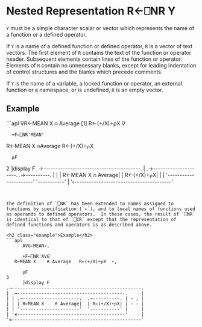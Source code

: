 <!-- Hidden search keywords -->
<div style="display: none;">
  ⎕NR NR
</div>






<h1 class="heading"><span class="name">Nested Representation</span> <span class="command">R←⎕NR Y</span></h1>



`Y` must be a simple character scalar or vector which represents the name of a function or a defined operator.


If `Y` is a name of a defined function or defined operator, `R` is a vector of text vectors.  The first element of `R` contains the text of the function or operator header.  Subsequent elements contain lines of the function or operator.  Elements of `R` contain no unnecessary blanks, except for leading indentation of control structures and the blanks which precede comments.


If `Y` is the name of a variable, a locked function or operator, an external function or a namespace, or is undefined, `R` is an empty vector.


<h2 class="example">Example</h2>
```apl
      ∇R←MEAN X    ⍝ Average
[1]   R←(+/X)÷⍴X
      ∇
 
      +F←⎕NR'MEAN'
  R←MEAN X    ⍝Average   R←(+/X)÷⍴X
 
      ⍴F
2
      ]display F
.→----------------------------------------.
| .→---------------------.  .→----------. |
| | R←MEAN X    ⍝ Average|  | R←(+/X)÷⍴X| |
| '----------------------'  '-----------' |
'∊----------------------------------------'
```


The definition of `⎕NR` has been extended to names assigned to functions by specification (`←`), and to local names of functions used as operands to defined operators.  In these cases, the result of `⎕NR` is identical to that of `⎕CR` except that the representation of defined functions and operators is as described above.

<h2 class="example">Example</h2>
```apl
      AVG←MEAN∘,
 
      +F←⎕NR'AVG'
   R←MEAN X    ⍝ Average   R←(+/X)÷⍴X  ∘,
 
      ⍴F
3
      ]display F
.→------------------------------------------------.
| .→----------------------------------------.     |
| | .→---------------------.  .→----------. | ∘ , |
| | | R←MEAN X    ⍝ Average|  | R←(+/X)÷⍴X| | - - |
| | '----------------------'  '-----------' |     |
| '∊----------------------------------------'     |
'∊------------------------------------------------'
```





